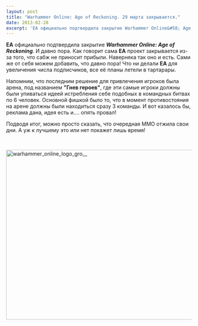 ```yaml
---
layout: post
title: "Warhammer Online: Age of Reckoning. 29 марта закрывается."
date: 2013-02-28
excerpt: 'EA официально подтвердила закрытие Warhammer Online&#58; Age of Reckoning...'
---
```


<strong>EA</strong> официально подтвердила закрытие <em><strong>Warhammer Online: Age of Reckoning</strong></em>. И давно пора. Как говорит сама <strong>EA</strong> проект закрывается из-за того, что сабж не приносит прибыли. Наверняка так оно и есть. Сами же от себя можем добавить, что давно пора! Что ни делали <strong>EA</strong> для увеличения числа подписчиков, все её планы летели в тартарары.

Напомним, что последним решение для привлечения игроков была арена, под названием <strong>"Гнев героев"</strong>, где эти самые игроки должны были упиваться идеей истребления себе подобных в командных битвах по 6 человек. Основной фишкой было то, что в момент противостояния на арене должны были находиться сразу 3 команды. И вот казалось бы, реклама дана, идея есть и.... опять провал!

Подводя итог, можно просто сказать, что очередная ММО отжила свои дни. А уж к лучшему это или нет покажет лишь время!

&nbsp;

<a href="http://gamersoul.ru/wp-content/uploads/2013/02/warhammer_online_logo_gro__.jpg"><img class="wp-image-1517 aligncenter" alt="warhammer_online_logo_gro__" src="http://gamersoul.ru/wp-content/uploads/2013/02/warhammer_online_logo_gro__.jpg" width="614" height="461" /></a>